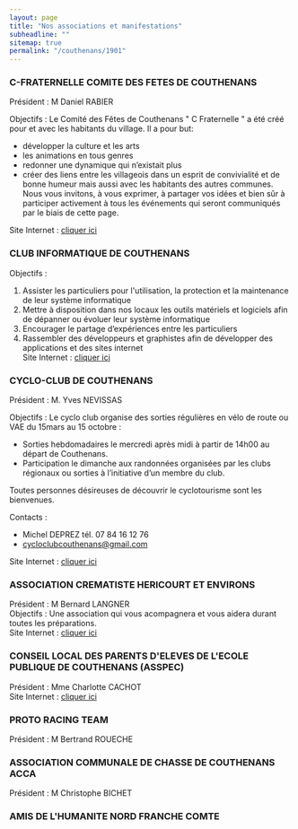 ```yaml
---
layout: page
title: "Nos associations et manifestations"
subheadline: ""
sitemap: true
permalink: "/couthenans/1901"
---
```



### C-FRATERNELLE COMITE DES FETES DE COUTHENANS	
Président : M Daniel RABIER  

Objectifs : Le Comité des Fêtes de Couthenans " C Fraternelle " a été créé pour et avec les habitants du village.
Il a pour but:  
- développer la culture et les arts  
- les animations en tous genres  
- redonner une dynamique qui n’existait plus  
- créer des liens entre les villageois dans un esprit de convivialité et de bonne humeur mais aussi avec les habitants des autres communes.  
Nous vous invitons, à vous exprimer, à partager vos idées et bien sûr à participer activement à tous les événements qui seront communiqués par le biais de cette page.

Site Internet : [cliquer ici](https://www.facebook.com/cfraternellecouthenans/)

### CLUB INFORMATIQUE DE COUTHENANS	
Objectifs :  
1)  Assister les particuliers pour l'utilisation, la protection et la maintenance de leur système informatique  
2) Mettre à disposition dans nos locaux les outils matériels et logiciels afin de dépanner ou évoluer leur système informatique  
3) Encourager le partage d’expériences entre les particuliers  
4) Rassembler des développeurs et graphistes afin de développer des applications et des sites internet  
Site Internet : [cliquer ici](https://www.facebook.com/ClubInformatiqueDeCouthenans/)

### CYCLO-CLUB DE COUTHENANS	
Président : M. Yves NEVISSAS  

Objectifs : Le cyclo club organise des sorties régulières en vélo de route ou VAE du 15mars au 15 octobre :
- Sorties hebdomadaires le mercredi après midi à partir de 14h00 au départ de Couthenans.
- Participation le dimanche aux randonnées organisées par les clubs régionaux ou sorties à l’initiative d’un membre du club. 

Toutes personnes désireuses de découvrir le cyclotourisme sont les bienvenues. 

Contacts : 
- Michel DEPREZ tél. 07 84 16 12 76 
- cycloclubcouthenans@gmail.com 

Site Internet : [cliquer ici](http://cyclo.couthenans.free.fr/wordpress/)

### ASSOCIATION CREMATISTE HERICOURT ET ENVIRONS	
Président : M Bernard LANGNER  
Objectifs : Une association qui vous acompagnera et vous aidera durant toutes les préparations.   
Site Internet : [cliquer ici](http://www.crematiste-hericourt.fr/)

### CONSEIL LOCAL DES PARENTS D'ELEVES DE L'ECOLE PUBLIQUE DE COUTHENANS (ASSPEC)
Président :  Mme Charlotte CACHOT  
Site Internet : [cliquer ici](https://www.facebook.com/ASSPECouthenans)

### PROTO RACING TEAM
Président : M Bertrand ROUECHE

### ASSOCIATION COMMUNALE DE CHASSE DE COUTHENANS	ACCA
Président :  M Christophe BICHET

### AMIS DE L'HUMANITE NORD FRANCHE COMTE	





